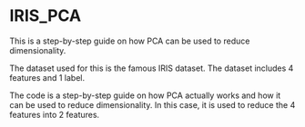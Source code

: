 # IRIS_PCA

This is a step-by-step guide on how PCA can be used to reduce dimensionality.

The dataset used for this is the famous IRIS dataset. The dataset includes 4 features and 1 label.

The code is a step-by-step guide on how PCA actually works and how it can be used to reduce dimensionality. In this case, it is used to reduce the 4 features into 2 features.
